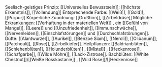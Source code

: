 Seelisch-geistiges Prinzip: [[Universelles Bewusstsein]]; [[höchste Erkenntnis]], [[Vollendung]]
Entsprechende Farbe: [[Weiß]], [[Gold]], [[Purpur]] 
Körperliche Zuordnung: [[Großhirn]], [[Zirbeldrüse]]
Mögliche Erkrankungen: [[Verhaftung in der materiellen Welt]] , ein [[Gefühl von Mangel]], [[Leere]] und [[Unzufriedenheit]], [[Immunschwäche]], [[Nervenleiden]], [[Einschlafstörungen]] und [[Durchschlafstörungen]].
Düfte: [[Alantwurzel]], [[Aurikel]], [[Benzoe Siam]], [[Neroli]], [[Olibanum]], [[Patchouli]], [[Rose]], [[Zirbelkiefer]].
Heilpflanzen:  [[Baldrianblüten]], [[Schlehenblüten]], [[Holunderblüten]] , [[Mistel]] , [[Heckenrose]], [[Schafgarbe]], [[Wilde Möhre]], [[Lack-Zistrose]].
Bachblüten: [[White Chestnut]]/[[Weiße Rosskastanie]] , [[Wild Rose]]/[[Heckenrose]]  